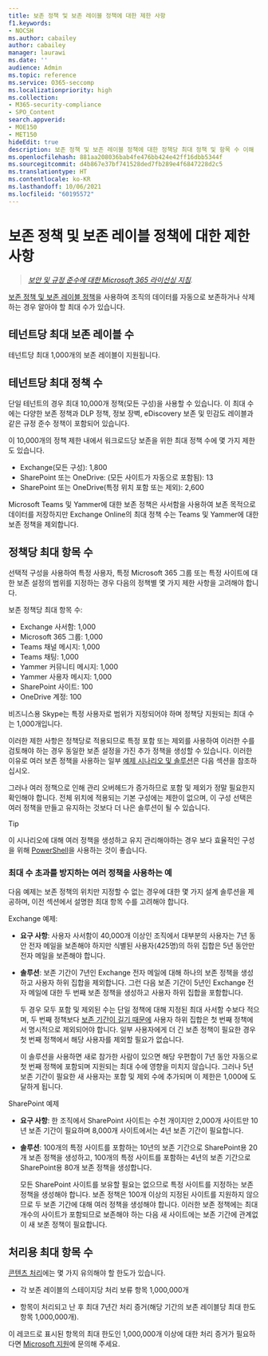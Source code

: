 ```yaml
---
title: 보존 정책 및 보존 레이블 정책에 대한 제한 사항
f1.keywords:
- NOCSH
ms.author: cabailey
author: cabailey
manager: laurawi
ms.date: ''
audience: Admin
ms.topic: reference
ms.service: O365-seccomp
ms.localizationpriority: high
ms.collection:
- M365-security-compliance
- SPO_Content
search.appverid:
- MOE150
- MET150
hideEdit: true
description: 보존 정책 및 보존 레이블 정책에 대한 정책당 최대 정책 및 항목 수 이해
ms.openlocfilehash: 881aa208036bab4fe476bb424e42ff16dbb5344f
ms.sourcegitcommit: d4b867e37bf741528ded7fb289e4f6847228d2c5
ms.translationtype: HT
ms.contentlocale: ko-KR
ms.lasthandoff: 10/06/2021
ms.locfileid: "60195572"
---
```

# <a name="limits-for-retention-policies-and-retention-label-policies"></a>보존 정책 및 보존 레이블 정책에 대한 제한 사항

>*[보안 및 규정 준수에 대한 Microsoft 365 라이선싱 지침](/office365/servicedescriptions/microsoft-365-service-descriptions/microsoft-365-tenantlevel-services-licensing-guidance/microsoft-365-security-compliance-licensing-guidance).*

[보존 정책 및 보존 레이블 정책](retention.md#retention-policies-and-retention-labels)을 사용하여 조직의 데이터를 자동으로 보존하거나 삭제하는 경우 알아야 할 최대 수가 있습니다.

## <a name="maximum-number-of-retention-labels-per-tenant"></a>테넌트당 최대 보존 레이블 수

테넌트당 최대 1,000개의 보존 레이블이 지원됩니다.

## <a name="maximum-number-of-policies-per-tenant"></a>테넌트당 최대 정책 수

단일 테넌트의 경우 최대 10,000개 정책(모든 구성)을 사용할 수 있습니다. 이 최대 수에는 다양한 보존 정책과 DLP 정책, 정보 장벽, eDiscovery 보존 및 민감도 레이블과 같은 규정 준수 정책이 포함되어 있습니다.

이 10,000개의 정책 제한 내에서 워크로드당 보존을 위한 최대 정책 수에 몇 가지 제한도 있습니다.

- Exchange(모든 구성): 1,800
- SharePoint 또는 OneDrive: (모든 사이트가 자동으로 포함됨): 13
- SharePoint 또는 OneDrive(특정 위치 포함 또는 제외): 2,600

Microsoft Teams 및 Yammer에 대한 보존 정책은 사서함을 사용하여 보존 목적으로 데이터를 저장하지만 Exchange Online의 최대 정책 수는 Teams 및 Yammer에 대한 보존 정책을 제외합니다.

## <a name="maximum-number-of-items-per-policy"></a>정책당 최대 항목 수

선택적 구성을 사용하여 특정 사용자, 특정 Microsoft 365 그룹 또는 특정 사이트에 대한 보존 설정의 범위를 지정하는 경우 다음의 정책별 몇 가지 제한 사항을 고려해야 합니다. 

보존 정책당 최대 항목 수:

- Exchange 사서함: 1,000
- Microsoft 365 그룹: 1,000
- Teams 채널 메시지: 1,000
- Teams 채팅: 1,000
- Yammer 커뮤니티 메시지: 1,000
- Yammer 사용자 메시지: 1,000
- SharePoint 사이트: 100
- OneDrive 계정: 100

비즈니스용 Skype는 특정 사용자로 범위가 지정되어야 하며 정책당 지원되는 최대 수는 1,000개입니다.

이러한 제한 사항은 정책당로 적용되므로 특정 포함 또는 제외를 사용하여 이러한 수를 검토해야 하는 경우 동일한 보존 설정을 가진 추가 정책을 생성할 수 있습니다. 이러한 이유로 여러 보존 정책을 사용하는 일부 [예제 시나리오 및 솔루션](#examples-of-using-multiple-policies-to-avoid-exceeding-maximum-numbers)은 다음 섹션을 참조하십시오.

그러나 여러 정책으로 인해 관리 오버헤드가 증가하므로 포함 및 제외가 정말 필요한지 확인해야 합니다. 전체 위치에 적용되는 기본 구성에는 제한이 없으며, 이 구성 선택은 여러 정책을 만들고 유지하는 것보다 더 나은 솔루션이 될 수 있습니다.

> [!TIP]
> 이 시나리오에 대해 여러 정책을 생성하고 유지 관리해야하는 경우 보다 효율적인 구성을 위해 [PowerShell](retention.md#powershell-cmdlets-for-retention-policies-and-retention-labels)을 사용하는 것이 좋습니다.

### <a name="examples-of-using-multiple-policies-to-avoid-exceeding-maximum-numbers"></a>최대 수 초과를 방지하는 여러 정책을 사용하는 예

다음 예제는 보존 정책의 위치만 지정할 수 없는 경우에 대한 몇 가지 설계 솔루션을 제공하며, 이전 섹션에서 설명한 최대 항목 수를 고려해야 합니다.

Exchange 예제:

- **요구 사항**: 사용자 사서함이 40,000개 이상인 조직에서 대부분의 사용자는 7년 동안 전자 메일을 보존해야 하지만 식별된 사용자(425명)의 하위 집합은 5년 동안만 전자 메일을 보존해야 합니다.

- **솔루션**: 보존 기간이 7년인 Exchange 전자 메일에 대해 하나의 보존 정책을 생성하고 사용자 하위 집합을 제외합니다. 그런 다음 보존 기간이 5년인 Exchange 전자 메일에 대한 두 번째 보존 정책을 생성하고 사용자 하위 집합을 포함합니다. 
    
    두 경우 모두 포함 및 제외된 수는 단일 정책에 대해 지정된 최대 사서함 수보다 적으며, 두 번째 정책보다 [보존 기간이 길기 때문에](retention.md#the-principles-of-retention-or-what-takes-precedence) 사용자 하위 집합은 첫 번째 정책에서 명시적으로 제외되어야 합니다. 일부 사용자에게 더 긴 보존 정책이 필요한 경우 첫 번째 정책에서 해당 사용자를 제외할 필요가 없습니다.
     
    이 솔루션을 사용하면 새로 참가한 사람이 있으면 해당 우편함이 7년 동안 자동으로 첫 번째 정책에 포함되며 지원되는 최대 수에 영향을 미치지 않습니다. 그러나 5년 보존 기간이 필요한 새 사용자는 포함 및 제외 수에 추가되며 이 제한은 1,000에 도달하게 됩니다.

SharePoint 예제

- **요구 사항**: 한 조직에서 SharePoint 사이트는 수천 개이지만 2,000개 사이트만 10년 보존 기간이 필요하며 8,000개 사이트에서는 4년 보존 기간이 필요합니다.

- **솔루션**: 100개의 특정 사이트를 포함하는 10년의 보존 기간으로 SharePoint용 20개 보존 정책을 생성하고, 100개의 특정 사이트를 포함하는 4년의 보존 기간으로 SharePoint용 80개 보존 정책을 생성합니다.
    
    모든 SharePoint 사이트를 보유할 필요는 없으므로 특정 사이트를 지정하는 보존 정책을 생성해야 합니다. 보존 정책은 100개 이상의 지정된 사이트를 지원하지 않으므로 두 보존 기간에 대해 여러 정책을 생성해야 합니다. 이러한 보존 정책에는 최대 개수의 사이트가 포함되므로 보존해야 하는 다음 새 사이트에는 보존 기간에 관계없이 새 보존 정책이 필요합니다.

## <a name="maximum-number-of-items-for-disposition"></a>처리용 최대 항목 수

[콘텐츠 처리](disposition.md)에는 몇 가지 유의해야 할 한도가 있습니다.

- 각 보존 레이블의 스테이지당 처리 보류 항목 1,000,000개

- 항목이 처리되고 난 후 최대 7년간 처리 증거(해당 기간의 보존 레이블당 최대 한도 항목 1,000,000개). 
    
이 레코드로 표시된 항목의 최대 한도인 1,000,000개 이상에 대한 처리 증거가 필요하다면 [Microsoft 지원](../business-video/get-help-support.md)에 문의해 주세요.
